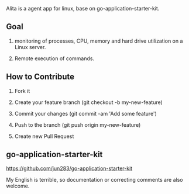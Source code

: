 Alita is a agent app for linux, base on go-application-starter-kit. 

## Goal

1. monitoring of processes, CPU, memory and hard drive utilization on a Linux server.

2. Remote execution of commands.

## How to Contribute

1. Fork it

2. Create your feature branch (git checkout -b my-new-feature)

3. Commit your changes (git commit -am 'Add some feature')

4. Push to the branch (git push origin my-new-feature)

5. Create new Pull Request

## go-application-starter-kit

https://github.com/jun283/go-application-starter-kit

My English is terrible, so documentation or correcting comments are also welcome.
